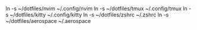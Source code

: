 ln -s ~/dotfiles/nvim ~/.config/nvim
ln -s ~/dotfiles/tmux ~/.config/tmux
ln -s ~/dotfiles/kitty ~/.config/kitty
ln -s ~/dotfiles/zshrc ~/.zshrc
ln -s ~/dotfiles/aerospace ~/.aerospace
